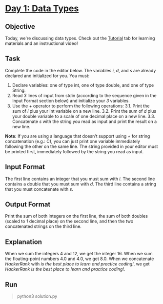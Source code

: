# [Day 1: Data Types](https://www.hackerrank.com/challenges/30-data-types/problem)

## Objective
Today, we're discussing data types. Check out the [Tutorial](https://www.hackerrank.com/challenges/30-data-types/tutorial) tab for learning materials and an instructional video!

## Task
Complete the code in the editor below. The variables *i*, *d*, and *s* are already declared and initialized for you. You must:

1. Declare  variables: one of type int, one of type double, and one of type String.
2. Read *3* lines of input from stdin (according to the sequence given in the Input Format section below) and initialize your *3* variables.
3. Use the *+* operator to perform the following operations:
    3.1. Print the sum of *i* plus your int variable on a new line.
    3.2. Print the sum of *d*                                                                                                         plus your double variable to a scale of one decimal place on a new line.
    3.3. Concatenate *s* with the string you read as input and print the result on a new line.

**Note:** If you are using a language that doesn't support using *+* for string concatenation (e.g.: C), you can just print one variable immediately following the other on the same line. The string provided in your editor must be printed first, immediately followed by the string you read as input.

## Input Format
The first line contains an integer that you must sum with *i*.
The second line contains a double that you must sum with *d*.
The third line contains a string that you must concatenate with *s*.

## Output Format
Print the sum of both integers on the first line, the sum of both doubles (scaled to *1* decimal place) on the second line, and then the two concatenated strings on the third line.

## Explanation
When we sum the integers 4 and 12, we get the integer 16.
When we sum the floating-point numbers 4.0 and 4.0, we get 8.0.
When we concatenate *HackerRank* with *is the best place to learn and practice coding!*, we get *HackerRank is the best place to learn and practice coding!*.

## Run
> python3 solution.py